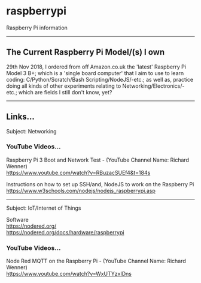 # raspberrypi
Raspberry Pi information

-----

## The Current Raspberry Pi Model/(s) I own

29th Nov 2018, I ordered from off Amazon.co.uk the 'latest' Raspberry Pi Model 3 B+; which is a 'single board computer' that I aim to use to learn coding: C/Python/Scratch/Bash Scripting/NodeJS/-etc.; as well as, practice doing all kinds of other experiments relating to Networking/Electronics/-etc.; which are fields I still don't know, yet?

-----

## Links...

Subject: Networking

### YouTube Videos...

Raspberry Pi 3 Boot and Network Test - (YouTube Channel Name: Richard Wenner)  
https://www.youtube.com/watch?v=RBuzacSUEf4&t=184s  

Instructions on how to set up SSH/and, NodeJS to work on the Raspberry Pi  
https://www.w3schools.com/nodejs/nodejs_raspberrypi.asp  

-----

Subject: IoT/Internet of Things

Software  
https://nodered.org/  
https://nodered.org/docs/hardware/raspberrypi  

### YouTube Videos...

Node Red MQTT on the Raspberry Pi - (YouTube Channel Name: Richard Wenner)   
https://www.youtube.com/watch?v=WxUTYzxIDns


